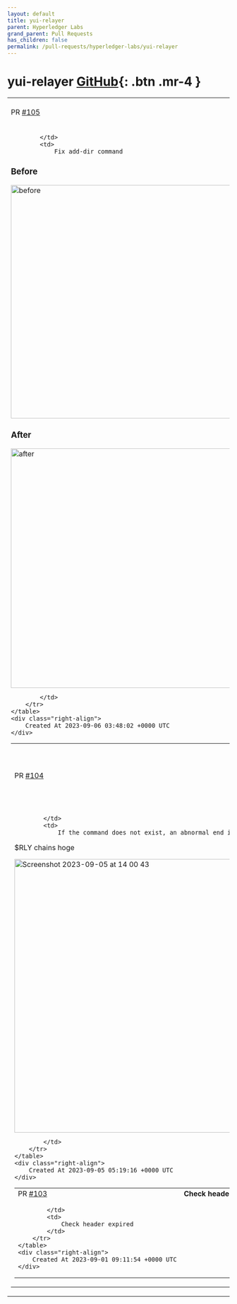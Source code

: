 ```yaml
---
layout: default
title: yui-relayer
parent: Hyperledger Labs
grand_parent: Pull Requests
has_children: false
permalink: /pull-requests/hyperledger-labs/yui-relayer
---
```


# yui-relayer <span class="fs-3 right-align">[GitHub](https://github.com/hyperledger-labs/yui-relayer){: .btn .mr-4 }</span>


<div>
    <table>
        <tr>
            <td>
                PR <a href="https://github.com/hyperledger-labs/yui-relayer/pull/105" class=".btn">#105</a>
            </td>
            <td>
                <b>
                    Add return err
                </b>
            </td>
        </tr>
        <tr>
            <td>
                
            </td>
            <td>
                Fix add-dir command

### Before
<img width="528" alt="before" src="https://github.com/hyperledger-labs/yui-relayer/assets/126585618/87416a39-7873-4814-9dc2-329d6fbc541b">

### After
<img width="542" alt="after" src="https://github.com/hyperledger-labs/yui-relayer/assets/126585618/057dfce4-df37-4b59-9d46-14c2b1742e49">

            </td>
        </tr>
    </table>
    <div class="right-align">
        Created At 2023-09-06 03:48:02 +0000 UTC
    </div>
</div>

<div>
    <table>
        <tr>
            <td>
                PR <a href="https://github.com/hyperledger-labs/yui-relayer/pull/104" class=".btn">#104</a>
            </td>
            <td>
                <b>
                    Return an error when an invalid command is specified
                </b>
            </td>
        </tr>
        <tr>
            <td>
                
            </td>
            <td>
                If the command does not exist, an abnormal end is assumed.

$RLY chains hoge

<img width="619" alt="Screenshot 2023-09-05 at 14 00 43" src="https://github.com/hyperledger-labs/yui-relayer/assets/126585618/6c509ac1-5019-45b7-866c-6bf2f586cc1a">

            </td>
        </tr>
    </table>
    <div class="right-align">
        Created At 2023-09-05 05:19:16 +0000 UTC
    </div>
</div>

<div>
    <table>
        <tr>
            <td>
                PR <a href="https://github.com/hyperledger-labs/yui-relayer/pull/103" class=".btn">#103</a>
            </td>
            <td>
                <b>
                    Check header expired
                </b>
            </td>
        </tr>
        <tr>
            <td>
                
            </td>
            <td>
                Check header expired
            </td>
        </tr>
    </table>
    <div class="right-align">
        Created At 2023-09-01 09:11:54 +0000 UTC
    </div>
</div>

